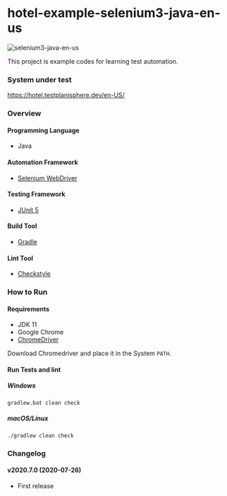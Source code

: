 # hotel-example-selenium3-java-en-us

![selenium3-java-en-us](https://github.com/testplanisphere/hotel-example-selenium3-java-en-us/workflows/selenium3-java-en-us/badge.svg)

This project is example codes for learning test automation.

### System under test

https://hotel.testplanisphere.dev/en-US/

### Overview

#### Programming Language

* Java

#### Automation Framework

* [Selenium WebDriver](https://www.selenium.dev/)

#### Testing Framework

* [JUnit 5](https://junit.org/junit5/)

#### Build Tool

* [Gradle](https://gradle.org/)

#### Lint Tool

* [Checkstyle](https://checkstyle.sourceforge.io/)

### How to Run

#### Requirements

* JDK 11
* Google Chrome
* [ChromeDriver](https://chromedriver.chromium.org/downloads)

Download Chromedriver and place it in the System `PATH`.

#### Run Tests and lint

##### Windows

```
gradlew.bat clean check
```

##### macOS/Linux

```
./gradlew clean check
```

### Changelog

#### v2020.7.0 (2020-07-26)

* First release
